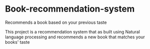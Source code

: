 # Book-recommendation-system
Recommends a book based on your previous taste

This project is a recommendation system that as built using Natural language processing and recommends a new book that matches your books' taste

